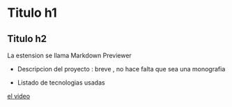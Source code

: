 # Titulo h1
## Titulo h2

La estension se llama Markdown Previewer

* Descripcion del proyecto : breve , no hace falta que sea una monografia 

* Listado de tecnologias usadas 

[el video](https://imgur.com/migif.gif)